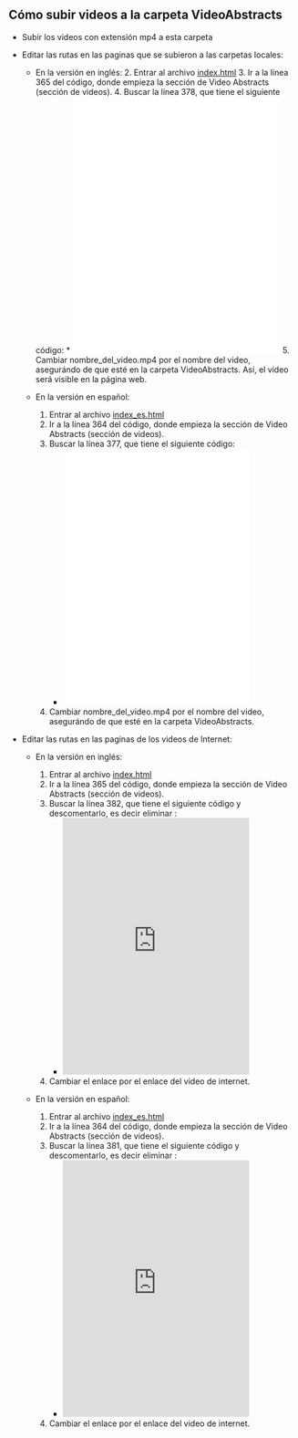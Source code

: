 ## Cómo subir videos a la carpeta VideoAbstracts

- Subir los videos con extensión mp4 a esta carpeta
- Editar las rutas en las paginas que se subieron a las carpetas locales:
  * En la versión en inglés:
      2. Entrar al archivo [index.html](https://github.com/LaboratorioSaludVisual/LabSaludVisual/blob/main/index.html) 
      3. Ir a la línea 365 del código, donde empieza la sección de Video Abstracts (sección de videos).
      4. Buscar la línea 378, que tiene el siguiente código:
         * <iframe width="80%" height="450" src="VideoAbstracts/nombre_del_video.mp4" frameborder="0" allowfullscreen></iframe>
      5. Cambiar nombre_del_video.mp4 por el nombre del video, asegurándo de que esté en la carpeta VideoAbstracts. Así, el video será visible en la página web.
      
  * En la versión en español:
      1. Entrar al archivo [index_es.html](https://github.com/LaboratorioSaludVisual/LabSaludVisual/blob/main/index_es.html)
      2. Ir a la línea 364 del código, donde empieza la sección de Video Abstracts (sección de videos).
      3. Buscar la línea 377, que tiene el siguiente código:
          * <iframe width="80%" height="450" src="VideoAbstracts/nombre_del_video.mp4" frameborder="0" allowfullscreen></iframe>
      5. Cambiar nombre_del_video.mp4 por el nombre del video, asegurándo de que esté en la carpeta VideoAbstracts.
      
- Editar las rutas en las paginas de los videos de Internet:
  * En la versión en inglés:
      1. Entrar al archivo [index.html](https://github.com/LaboratorioSaludVisual/LabSaludVisual/blob/main/index.html) 
      2. Ir a la línea 365 del código, donde empieza la sección de Video Abstracts (sección de videos).
      3. Buscar la línea 382, que tiene el siguiente código y descomentarlo, es decir eliminar <!--   -->:
          * <iframe width="80%" height="450" src="https://www.youtube.com/embed/tu-video-id" frameborder="0" allowfullscreen></iframe>
      5. Cambiar el enlace por el enlace del video de internet. 
      
  * En la versión en español:
      1. Entrar al archivo [index_es.html](https://github.com/LaboratorioSaludVisual/LabSaludVisual/blob/main/index_es.html)
      2. Ir a la línea 364 del código, donde empieza la sección de Video Abstracts (sección de videos).
      3. Buscar la línea 381, que tiene el siguiente código y descomentarlo, es decir eliminar <!--   -->:
          * <iframe width="80%" height="450" src="https://www.youtube.com/embed/tu-video-id" frameborder="0" allowfullscreen></iframe>
      5. Cambiar el enlace por el enlace del video de internet. 
      


   
